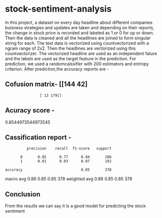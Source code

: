 # stock-sentiment-analysis
In this project, a dataset on every day headline about different companies buisness strategies and updates are taken and depending on their reports, the change in stock price is recorded and labeled as 1 or 0 for up or down. Then the data is cleaned and all the headlines are joined to form singular string for each. The text data is vectorized using countvectorized with a ngram range of 2x2. Then the headlines are vectorized using this countvectorizer. The vectorized headline are used as an independent fature and the labels are used as the target feature in the prediction. For prediction, we used a randomcalssifier with 200 estimators and entropy criterion. After prediction,the accuracy reports are -
## Cofusion matrix- [[144  42]
                    [ 13 179]]
## Acuracy score - 
0.8544973544973545
## Cassification report - 
              precision    recall  f1-score   support

           0       0.92      0.77      0.84       186
           1       0.81      0.93      0.87       192

    accuracy                           0.85       378
   macro avg       0.86      0.85      0.85       378
weighted avg       0.86      0.85      0.85       378
## Conclusion
From the results we can say it is a good model for predicting the stock sentiment
